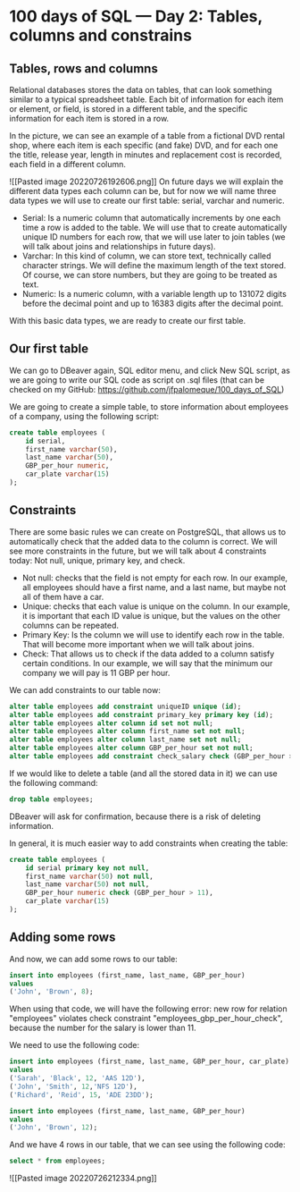 # 100 days of SQL — Day 2: Tables, columns and constrains 
## Tables, rows and columns
Relational databases stores the data on tables, that can look something similar to a typical spreadsheet table. Each bit of information for each item or element, or field, is stored in a different table, and the specific information for each item is stored in a row.

In the picture, we can see an example of a table from a fictional DVD rental shop, where each item is each specific (and fake) DVD, and for each one the title, release year, length in minutes and replacement cost is recorded, each field in a different column.


![[Pasted image 20220726192606.png]]
On future days we will explain the different data types each column can be, but for now we will name three data types we will use to create our first table: serial, varchar and numeric.

* Serial: Is a numeric column that automatically increments by one each time a row is added to the table. We will use that to create automatically unique ID numbers for each row, that we will use later to join tables (we will talk about joins and relationships in future days).
* Varchar: In this kind of column, we can store text, technically called character strings. We will define the maximum length of the text stored. Of course, we can store numbers, but they are going to be treated as text.
* Numeric: Is a numeric column, with a variable length up to 131072 digits before the decimal point and up to 16383 digits after the decimal point.

With this basic data types, we are ready to create our first table.

## Our first table

We can go to DBeaver again, SQL editor menu, and click New SQL script, as we are going to write our SQL code as script on .sql files (that can be checked on my GitHub: https://github.com/jfpalomeque/100_days_of_SQL)

We are going to create a simple table, to store information about employees of a company, using the following script:

``` sql
create table employees (
	id serial,
	first_name varchar(50),
	last_name varchar(50),
	GBP_per_hour numeric,
	car_plate varchar(15)
);
```


## Constraints
There are some basic rules we can create on PostgreSQL, that allows us to automatically check that the added data to the column is correct. We will see more constraints in the future, but we will talk about 4 constraints today: Not null, unique, primary key, and check.

* Not null: checks that the field is not empty for each row. In our example, all employees should have a first name, and a last name, but maybe not all of them have a car.
* Unique: checks that each value is unique on the column. In our example, it is important that each ID value is unique, but the values on the other columns can be repeated.
* Primary Key: Is the column we will use to identify each row in the table. That will become more important when we will talk about joins.
* Check: That allows us to check if the data added to a column satisfy certain conditions. In our example, we will say that the minimum our company we will pay is 11 GBP per hour.

We can add constraints to our table now:
 ```sql
alter table employees add constraint uniqueID unique (id);
alter table employees add constraint primary_key primary key (id);
alter table employees alter column id set not null;
alter table employees alter column first_name set not null;
alter table employees alter column last_name set not null;
alter table employees alter column GBP_per_hour set not null;
alter table employees add constraint check_salary check (GBP_per_hour > 11);

```

If we would like to delete a table (and all the stored data in it) we can use the following command:

```sql
drop table employees;
```
DBeaver will ask for confirmation, because there is a risk of deleting information.

In general, it is much easier way to add constraints when creating the table:

``` sql
create table employees (
	id serial primary key not null,
	first_name varchar(50) not null,
	last_name varchar(50) not null,
	GBP_per_hour numeric check (GBP_per_hour > 11),
	car_plate varchar(15)
);
```

## Adding some rows
And now, we can add some rows to our table:

``` sql
insert into employees (first_name, last_name, GBP_per_hour)
values
('John', 'Brown', 8);
```

When using that code, we will have the following error:  new row for relation "employees" violates check constraint "employees_gbp_per_hour_check", because the number for the salary is lower than 11.

We need to use the following code:
```sql
insert into employees (first_name, last_name, GBP_per_hour, car_plate)
values
('Sarah', 'Black', 12, 'AAS 12D'),
('John', 'Smith', 12,'NFS 12D'),
('Richard', 'Reid', 15, 'ADE 23DD');

insert into employees (first_name, last_name, GBP_per_hour)
values
('John', 'Brown', 12);
```

And we have 4 rows in our table, that we can see using the following code:
``` sql
select * from employees;
```
![[Pasted image 20220726212334.png]]